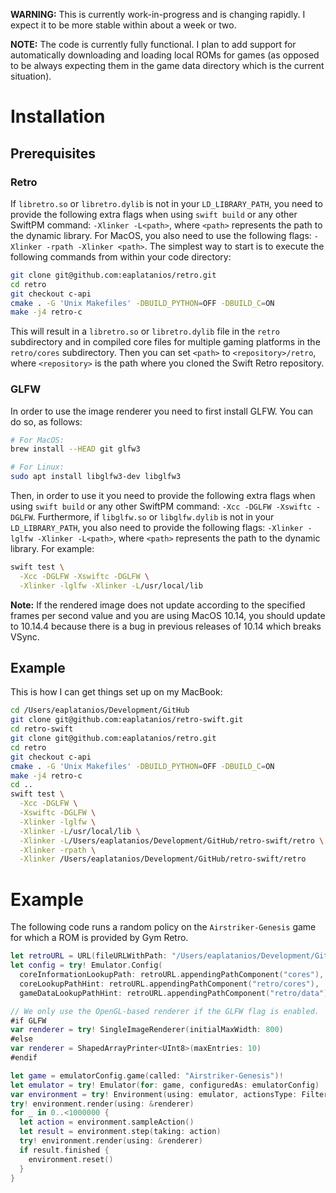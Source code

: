 **WARNING:** This is currently work-in-progress and is 
changing rapidly. I expect it to be more stable within 
about a week or two.

**NOTE:** The code is currently fully functional. I plan to 
add support for automatically downloading and loading local 
ROMs for games (as opposed to be always expecting them in 
the game data directory which is the current situation).

# Installation

## Prerequisites

### Retro

If `libretro.so` or `libretro.dylib` is not in your 
`LD_LIBRARY_PATH`, you need to provide the following 
extra flags when using `swift build` or any other SwiftPM 
command: `-Xlinker -L<path>`, where `<path>` represents the 
path to the dynamic library. For MacOS, you also need to 
use the following flags: `-Xlinker -rpath -Xlinker <path>`.
The simplest way to start is to execute the following 
commands from within your code directory:

```bash
git clone git@github.com:eaplatanios/retro.git
cd retro
git checkout c-api
cmake . -G 'Unix Makefiles' -DBUILD_PYTHON=OFF -DBUILD_C=ON
make -j4 retro-c
```

This will result in a `libretro.so` or `libretro.dylib` 
file in the `retro` subdirectory and in compiled core files 
for multiple gaming platforms in the `retro/cores`
subdirectory. Then you can set `<path>` to 
`<repository>/retro`, where `<repository>` is the path 
where you cloned the Swift Retro repository.

### GLFW

In order to use the image renderer you need to first 
install GLFW. You can do so, as follows:

```bash
# For MacOS:
brew install --HEAD git glfw3

# For Linux:
sudo apt install libglfw3-dev libglfw3
```

Then, in order to use it you need to provide the following
extra flags when using `swift build` or any other SwiftPM 
command: `-Xcc -DGLFW -Xswiftc -DGLFW`. Furthermore, if 
`libglfw.so` or `libglfw.dylib` is not in your 
`LD_LIBRARY_PATH`, you also need to provide the following 
flags: `-Xlinker -lglfw -Xlinker -L<path>`, where `<path>` 
represents the path to the dynamic library. For example:

```bash
swift test \
  -Xcc -DGLFW -Xswiftc -DGLFW \
  -Xlinker -lglfw -Xlinker -L/usr/local/lib
```

**Note:** If the rendered image does not update according 
to the specified frames per second value and you are using 
MacOS 10.14, you should update to 10.14.4 because there is 
a bug in previous releases of 10.14 which breaks VSync.

## Example

This is how I can get things set up on my MacBook:

```bash
cd /Users/eaplatanios/Development/GitHub
git clone git@github.com:eaplatanios/retro-swift.git
cd retro-swift
git clone git@github.com:eaplatanios/retro.git
cd retro
git checkout c-api
cmake . -G 'Unix Makefiles' -DBUILD_PYTHON=OFF -DBUILD_C=ON
make -j4 retro-c
cd ..
swift test \
  -Xcc -DGLFW \
  -Xswiftc -DGLFW \
  -Xlinker -lglfw \
  -Xlinker -L/usr/local/lib \
  -Xlinker -L/Users/eaplatanios/Development/GitHub/retro-swift/retro \
  -Xlinker -rpath \
  -Xlinker /Users/eaplatanios/Development/GitHub/retro-swift/retro
```

# Example

The following code runs a random policy on the 
`Airstriker-Genesis` game for which a ROM is provided by 
Gym Retro.

```swift
let retroURL = URL(fileURLWithPath: "/Users/eaplatanios/Development/GitHub/retro-swift/retro")
let config = try! Emulator.Config(
  coreInformationLookupPath: retroURL.appendingPathComponent("cores"),
  coreLookupPathHint: retroURL.appendingPathComponent("retro/cores"),
  gameDataLookupPathHint: retroURL.appendingPathComponent("retro/data"))

// We only use the OpenGL-based renderer if the GLFW flag is enabled.
#if GLFW
var renderer = try! SingleImageRenderer(initialMaxWidth: 800)
#else
var renderer = ShapedArrayPrinter<UInt8>(maxEntries: 10)
#endif

let game = emulatorConfig.game(called: "Airstriker-Genesis")!
let emulator = try! Emulator(for: game, configuredAs: emulatorConfig)
var environment = try! Environment(using: emulator, actionsType: FilteredActions())
try! environment.render(using: &renderer)
for _ in 0..<1000000 {
  let action = environment.sampleAction()
  let result = environment.step(taking: action)
  try! environment.render(using: &renderer)
  if result.finished {
    environment.reset()
  }
}
```
